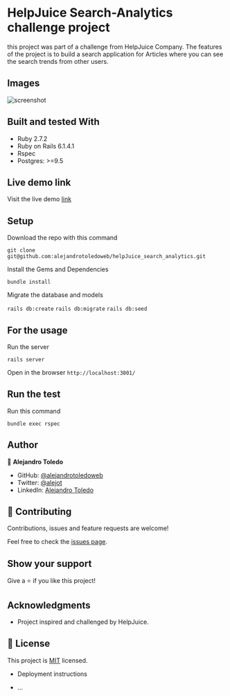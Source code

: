# HelpJuice Search-Analytics challenge project 

this project was part of a challenge from HelpJuice Company.
The features of the project is to build a search application for Articles where you can see the search trends from other users.

## Images

![screenshot](./app/assets/images/screenshot-1-capstone.png)

## Built and tested With

- Ruby 2.7.2
- Ruby on Rails 6.1.4.1
- Rspec
- Postgres: >=9.5

## Live demo link

Visit the live demo [link]()

## Setup

Download the repo with this command

`git clone git@github.com:alejandrotoledoweb/helpJuice_search_analytics.git`

Install the Gems and Dependencies

`bundle install`

Migrate the database and models

`rails db:create`
`rails db:migrate`
`rails db:seed`

## For the usage

Run the server

`rails server`

Open in the browser `http://localhost:3001/`

## Run the test 

Run this command

`bundle exec rspec`

## Author

👤 **Alejandro Toledo**

- GitHub: [@alejandrotoledoweb](https://github.com/alejandrotoledoweb)
- Twitter: [@alejot](https://twitter.com/alejot) 
- LinkedIn: [Alejandro Toledo](https://www.linkedin.com/in/alejandro-toledo-3b444b109/) 

## 🤝 Contributing

Contributions, issues and feature requests are welcome!

Feel free to check the [issues page](https://github.com/alejandrotoledoweb/helpJuice_search_analytics/issues).

## Show your support

Give a ⭐️ if you like this project!

## Acknowledgments


- Project inspired and challenged by HelpJuice.

## 📝 License

This project is [MIT](https://opensource.org/licenses/MIT) licensed.


* Deployment instructions

* ...
